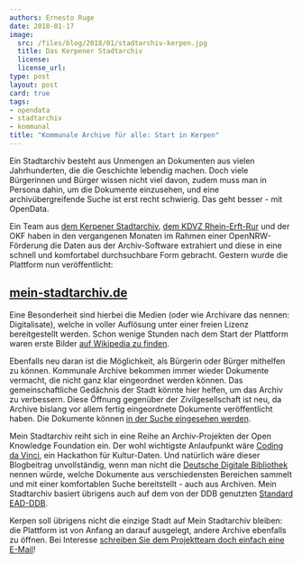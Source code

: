 ```yaml
---
authors: Ernesto Ruge
date: 2018-01-17
image: 
  src: /files/blog/2018/01/stadtarchiv-kerpen.jpg
  title: Das Kerpener Stadtarchiv
  license: 
  license_url: 
type: post
layout: post
card: true
tags:
- opendata
- stadtarchiv
- kommunal
title: "Kommunale Archive für alle: Start in Kerpen"
---
```


Ein Stadtarchiv besteht aus Unmengen an Dokumenten aus vielen Jahrhunderten, die die Geschichte lebendig machen. Doch viele Bürgerinnen und Bürger wissen nicht viel davon, zudem muss man in Persona dahin, um die Dokumente einzusehen, und eine archivübergreifende Suche ist erst recht schwierig. Das geht besser - mit OpenData.

Ein Team aus [dem Kerpener Stadtarchiv](https://www.stadt-kerpen.de/stadtarchiv), [dem KDVZ Rhein-Erft-Rur](https://www.kdvz-frechen.de/) und der OKF haben in den vergangenen Monaten im Rahmen einer OpenNRW-Förderung die Daten aus der Archiv-Software extrahiert und diese in eine schnell und komfortabel durchsuchbare Form gebracht. Gestern wurde die Plattform nun veröffentlicht:

## [mein-stadtarchiv.de](https://mein-stadtarchiv.de/)

Eine Besonderheit sind hierbei die Medien (oder wie Archivare das nennen: Digitalisate), welche in voller Auflösung unter einer freien Lizenz bereitgestellt werden. Schon wenige Stunden nach dem Start der Plattform waren erste Bilder [auf Wikipedia zu finden](https://de.wikipedia.org/wiki/Erftlandring).

Ebenfalls neu daran ist die Möglichkeit, als Bürgerin oder Bürger mithelfen zu können. Kommunale Archive bekommen immer wieder Dokumente vermacht, die nicht ganz klar eingeordnet werden können. Das gemeinschaftliche Gedächnis der Stadt könnte hier helfen, um das Archiv zu verbessern. Diese Öffnung gegenüber der Zivilgesellschaft ist neu, da Archive bislang vor allem fertig eingeordnete Dokumente veröffentlicht haben. Die Dokumente können [in der Suche eingesehen werden](https://mein-stadtarchiv.de/recherche?help=1).

Mein Stadtarchiv reiht sich in eine Reihe an Archiv-Projekten der Open Knowledge Foundation ein. Der wohl wichtigste Anlaufpunkt wäre [Coding da Vinci](https://codingdavinci.de/), ein Hackathon für Kultur-Daten. Und natürlich wäre dieser Blogbeitrag unvollständig, wenn man nicht die [Deutsche Digitale Bibliothek](https://www.deutsche-digitale-bibliothek.de/) nennen würde, welche Dokumente aus verschiedensten Bereichen sammelt und mit einer komfortablen Suche bereitstellt - auch aus Archiven. Mein Stadtarchiv basiert übrigens auch auf dem von der DDB genutzten [Standard EAD-DDB](https://www.landesarchiv-bw.de/web/55577).

Kerpen soll übrigens nicht die einzige Stadt auf Mein Stadtarchiv bleiben: die Plattform ist von Anfang an darauf ausgelegt, andere Archive ebenfalls zu öffnen. Bei Interesse [schreiben Sie dem Projektteam doch einfach eine E-Mail](mailto:kontakt@mein-stadtarchiv.de)!